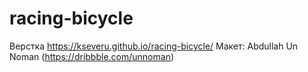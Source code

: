 # racing-bicycle
Верстка https://kseveru.github.io/racing-bicycle/
Макет: Abdullah Un Noman (https://dribbble.com/unnoman)
